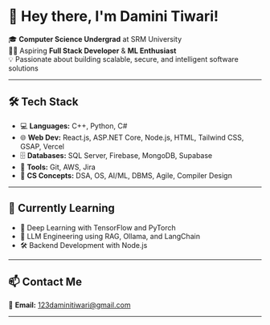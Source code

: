 # 👋 Hey there, I'm Damini Tiwari!

🎓 **Computer Science Undergrad** at SRM University  
👩‍💻 Aspiring **Full Stack Developer** & **ML Enthusiast**  
💡 Passionate about building scalable, secure, and intelligent software solutions

---

## 🛠 Tech Stack

- 💻 **Languages:** C++, Python, C#  
- 🌐 **Web Dev:** React.js, ASP.NET Core, Node.js, HTML, Tailwind CSS, GSAP, Vercel  
- 🗄️ **Databases:** SQL Server, Firebase, MongoDB, Supabase  
- 💼 **Tools:** Git, AWS, Jira  
- 🧠 **CS Concepts:** DSA, OS, AI/ML, DBMS, Agile, Compiler Design  

---

## 🚀 Currently Learning

- 🤖 Deep Learning with TensorFlow and PyTorch  
- 🧠 LLM Engineering using RAG, Ollama, and LangChain  
- 🛠️ Backend Development with Node.js  

---

## 📫 Contact Me

📧 **Email:** [123daminitiwari@gmail.com](mailto:123daminitiwari@gmail.com)

---
